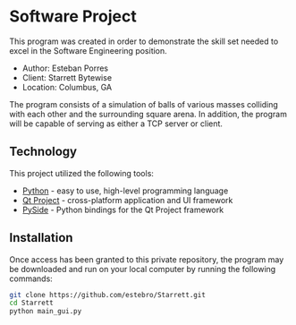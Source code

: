 Software Project
=========

This program was created in order to demonstrate the skill set needed to excel in the Software Engineering position.

  - Author: Esteban Porres
  - Client: Starrett Bytewise
  - Location: Columbus, GA

The program consists of a simulation of balls of various masses colliding with each other and the surrounding square arena. In addition, the program will be capable of serving as either a TCP server or client.


Technology
-----------

This project utilized the following tools:

* [Python] - easy to use, high-level programming language
* [Qt Project] - cross-platform application and UI framework
* [PySide] - Python bindings for the Qt Project framework


Installation
--------------

Once access has been granted to this private repository, the program may be downloaded and run on your local computer by running the following commands:

```sh
git clone https://github.com/estebro/Starrett.git
cd Starrett
python main_gui.py
```

[python]:https://www.python.org/downloads/
[qt project]:http://qt-project.org/
[pyside]:https://pypi.python.org/pypi/PySide

    

